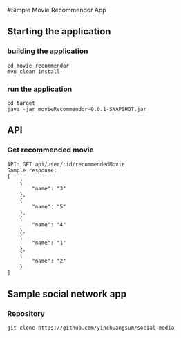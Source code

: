 #Simple Movie Recommendor App

## Starting the application
### building the application
```
cd movie-recommendor
mvn clean install
```
### run the application
```
cd target
java -jar movieRecommendor-0.0.1-SNAPSHOT.jar
```

## API
### Get recommended movie
```
API: GET api/user/:id/recommendedMovie
Sample response:
[
    {
        "name": "3"
    },
    {
        "name": "5"
    },
    {
        "name": "4"
    },
    {
        "name": "1"
    },
    {
        "name": "2"
    }
]
```

## Sample social network app
### Repository
```
git clone https://github.com/yinchuangsum/social-media
```